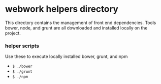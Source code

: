 # webwork helpers directory
This directory contains the management of front end dependencies. Tools bower, node, and grunt are all downloaded and installed locally on the project.

### helper scripts
Use these to execute locally installed bower, grunt, and npm
>
* `$ ./bower`
* `$ ./grunt`
* `$ ./npm`
